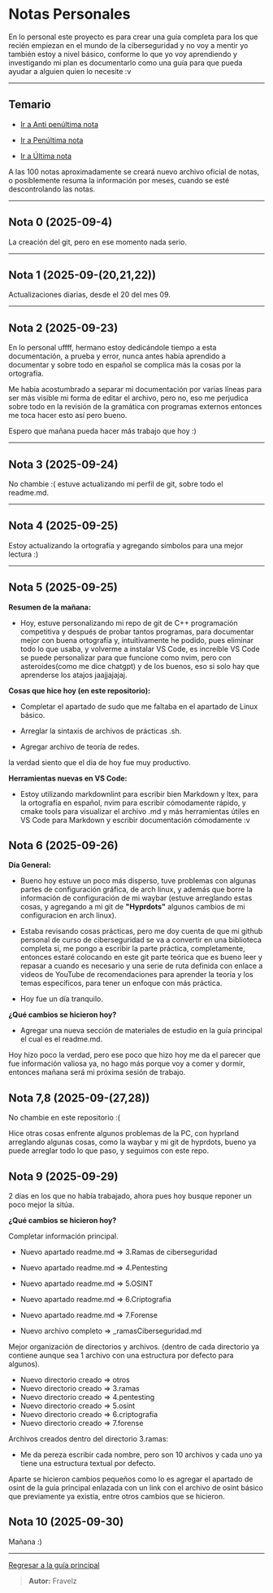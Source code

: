 # Notas Personales

En lo personal este proyecto es para crear una guía completa para los que recién empiezan en el mundo de la ciberseguridad y no voy a mentir yo también estoy a nivel básico, conforme lo que yo voy aprendiendo y investigando mi plan es documentarlo como una guía para que pueda ayudar a alguien quien lo necesite :v

---

## Temario

* [Ir a Anti penúltima nota](#nota-6-2025-09-26)

* [Ir a Penúltima nota](#nota-78-2025-09-2728)

* [Ir a Última nota](#nota-9-2025-09-29)

A las 100 notas aproximadamente se creará nuevo archivo oficial de notas, o posiblemente resuma la información por meses, cuando se esté descontrolando las notas.

---

## Nota 0 (2025-09-4)

La creación del git, pero en ese momento nada serio.

---

## Nota 1 (2025-09-(20,21,22))

Actualizaciones diarias, desde el 20 del mes 09.

---

## Nota 2 (2025-09-23)

En lo personal uffff, hermano estoy dedicándole tiempo a esta documentación, a prueba y error, nunca antes había aprendido a documentar y sobre todo en español se complica más la cosas por la ortografía.

Me había acostumbrado a separar mi documentación por varias líneas para ser más visible mi forma de editar el archivo, pero no, eso me perjudica sobre todo en la revisión de la gramática con programas externos entonces me toca hacer esto así pero bueno.

Espero que mañana pueda hacer más trabajo que hoy :)

---

## Nota 3 (2025-09-24)

No chambie :( estuve actualizando mi perfil de git, sobre todo el readme.md.

---

## Nota 4 (2025-09-25)

Estoy actualizando la ortografía y agregando símbolos para una mejor lectura :)

---

## Nota 5 (2025-09-25)

**Resumen de la mañana:**

* Hoy, estuve personalizando mi repo de git de C++ programación competitiva y después de probar tantos programas, para documentar mejor con buena ortografía y, intuitivamente he podido, pues eliminar todo lo que usaba, y volverme a instalar VS Code, es increíble VS Code se puede personalizar para que funcione como nvim, pero con asteroides(como me dice chatgpt) y de los buenos, eso si solo hay que aprenderse los atajos jaajjajajaj.

**Cosas que hice hoy (en este repositorio):**

* Completar el apartado de sudo que me faltaba en el apartado de Linux básico.

* Arreglar la sintaxis de archivos de prácticas .sh.

* Agregar archivo de teoría de redes.

la verdad siento que el dia de hoy fue muy productivo.

**Herramientas nuevas en VS Code:**

* Estoy utilizando markdownlint para escribir bien Markdown y ltex, para la ortografía en español, nvim para escribir cómodamente rápido, y cmake tools para visualizar el archivo .md y más herramientas útiles en VS Code para Markdown y escribir documentación cómodamente :v

## Nota 6 (2025-09-26)

**Día General:**

* Bueno hoy estuve un poco más disperso, tuve problemas con algunas partes de configuración gráfica, de arch linux, y además que borre la información de configuración de mi waybar (estuve arreglando estas cosas, y agregando a mi git de **"Hyprdots"** algunos cambios de mi configuracion en arch linux).

* Estaba revisando cosas prácticas, pero me doy cuenta de que mi github personal de curso de ciberseguridad se va a convertir en una biblioteca completa si, me pongo a escribir la parte práctica, completamente, entonces estaré colocando en este git parte teórica que es bueno leer y repasar a cuando es necesario y una serie de ruta definida con enlace a videos de YouTube de recomendaciones para aprender la teoría y los temas específicos, para tener un enfoque con más práctica.

* Hoy fue un día tranquilo.

**¿Qué cambios se hicieron hoy?**

* Agregar una nueva sección de materiales de estudio en la guía principal el cual es el readme.md.

Hoy hizo poco la verdad, pero ese poco que hizo hoy me da el parecer que fue información valiosa ya, no hago más porque voy a comer y dormir, entonces mañana será mi próxima sesión de trabajo.

## Nota 7,8 (2025-09-(27,28))

No chambie en este repositorio :(

Hice otras cosas enfrente algunos problemas de la PC, con hyprland arreglando algunas cosas, como la waybar y mi git de hyprdots, bueno ya puede arreglar todo lo que paso, y seguimos con este repo.

## Nota 9 (2025-09-29)

2 días en los que no había trabajado, ahora pues hoy busque reponer un poco mejor la sitúa.

**¿Qué cambios se hicieron hoy?**

Completar información principal.

* Nuevo apartado readme.md => 3.Ramas de ciberseguridad
* Nuevo apartado readme.md => 4.Pentesting
* Nuevo apartado readme.md => 5.OSINT
* Nuevo apartado readme.md => 6.Criptografia
* Nuevo apartado readme.md => 7.Forense

* Nuevo archivo completo => _ramasCiberseguridad.md

Mejor organización de directorios y archivos. (dentro de cada directorio ya contiene aunque sea 1 archivo con una estructura por defecto para algunos).

* Nuevo directorio creado => otros
* Nuevo directorio creado => 3.ramas
* Nuevo directorio creado => 4.pentesting
* Nuevo directorio creado => 5.osint
* Nuevo directorio creado => 6.criptografia
* Nuevo directorio creado => 7.forense

Archivos creados dentro del directorio 3.ramas:

* Me da pereza escribir cada nombre, pero son 10 archivos y cada uno ya tiene una estructura textual por defecto.

Aparte se hicieron cambios pequeños como lo es agregar el apartado de osint de la guía principal enlazada con un link con el archivo de osint básico que previamente ya existía, entre otros cambios que se hicieron.

## Nota 10 (2025-09-30)

Mañana :)

---

[Regresar a la guía principal](https://github.com/FraVelz/Curso-de-Hacking/tree/main?tab=readme-ov-file#informaci%C3%B3n)

> **Autor:** Fravelz
